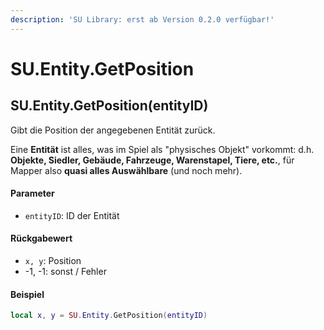 ```yaml
---
description: 'SU Library: erst ab Version 0.2.0 verfügbar!'
---
```


# SU.Entity.GetPosition

## SU.Entity.GetPosition(entityID)

Gibt die Position der angegebenen Entität zurück.

Eine **Entität** ist alles, was im Spiel als "physisches Objekt" vorkommt: d.h. **Objekte, Siedler, Gebäude, Fahrzeuge, Warenstapel, Tiere, etc.**, für Mapper also **quasi alles Auswählbare** (und noch mehr).

#### Parameter

* `entityID`: ID der Entität

#### Rückgabewert

* `x, y`: Position
* -1, -1: sonst / Fehler

#### Beispiel

```lua
local x, y = SU.Entity.GetPosition(entityID)
```

